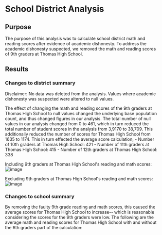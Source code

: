# School District Analysis

## Purpose
The purpose of this analysis was to calculate school district math and reading scores after evidence of academic dishonesty. To address the academic dishonesty suspected, we removed the math and reading scores of 9th graders at Thomas High School.

## Results

### Changes to district summary
Disclaimer: No data was deleted from the analysis. Values where academic dishonesty was suspected were altered to null values.

The effect of changing the math and reading scores of the 9th graders at Thomas High School to null values changed the underlying base population count, and thus changed figures in our analysis. The total number of null values in our analysis changed from 0 to 461, which in turn reduced the total number of student scores in the analysis from 3,9170 to 38,709. This additionally reduced the number of scores for Thomas High School from 1635 to 1174. This in turn effected the average score calculation, 
    - Number of 10th graders at Thomas High School: 421
    - Number of 11th graders at Thomas High School: 415
    - Number of 12th graders at Thomas High School: 338

Including 9th graders at Thomas High School's reading and math scores:
![image](https://user-images.githubusercontent.com/93107507/144776598-bd327287-4db5-486d-af85-2cddca7b46ce.png)


Excluding 9th graders at Thomas High School's reading and math scores:
![image](https://user-images.githubusercontent.com/93107507/144776277-5a236eef-bb00-422b-81d9-1cf4a1dd87a4.png)


### Changes to school summary
By removing the faulty 9th grade reading and math scores, this caused the average scores for Thomas High School to increase-- which is reasonable considering the scores for the 9th graders were low. The following are the average math and reading scores for Thomas High School with and without the 9th graders part of the calculation:

